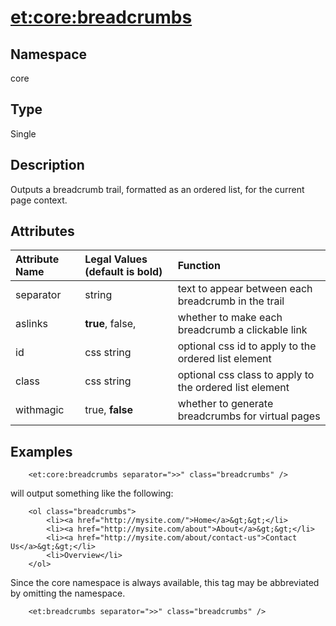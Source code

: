 # <et:core:breadcrumbs> #

## Namespace ##
core

## Type ##
Single

## Description ##
Outputs a breadcrumb trail, formatted as an ordered list, for the current page context.

## Attributes ##
|Attribute Name|Legal Values (default is **bold**)|Function|
|:-------------|:---------------------------------|:-------|
|separator|string|text to appear between each breadcrumb in the trail|
|aslinks|**true**, false,|whether to make each breadcrumb a clickable link|
|id|css string|optional css id to apply to the ordered list element|
|class|css string|optional css class to apply to the ordered list element|
|withmagic|true, **false**|whether to generate breadcrumbs for virtual pages|


## Examples ##

```
	<et:core:breadcrumbs separator=">>" class="breadcrumbs" />
```

will output something like the following:

```
	<ol class="breadcrumbs">
		<li><a href="http://mysite.com/">Home</a>&gt;&gt;</li>
		<li><a href="http://mysite.com/about">About</a>&gt;&gt;</li>
		<li><a href="http://mysite.com/about/contact-us">Contact Us</a>&gt;&gt;</li>
		<li>Overview</li>
	</ol>
```

Since the core namespace is always available, this tag may be abbreviated by omitting the namespace.

```
	<et:breadcrumbs separator=">>" class="breadcrumbs" />
```